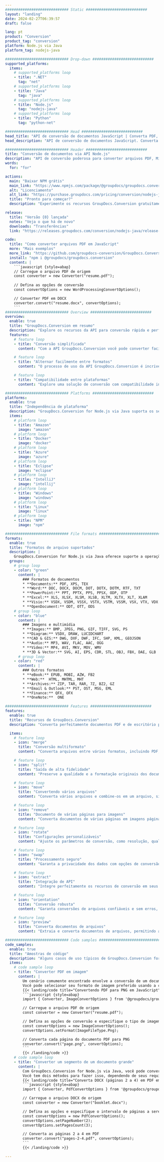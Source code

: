 ```yaml
---
############################# Static ############################
layout: "landing"
date: 2024-02-27T06:39:57
draft: false

lang: pt
product: "Conversion"
product_tag: "conversion"
platform: Node.js via Java
platform_tag: nodejs-java

############################# Drop-down ############################
supported_platforms:
  items:
    # supported_platforms loop
    - title: ".NET"
      tag: "net"
    # supported_platforms loop
    - title: "Java"
      tag: "java"
    # supported_platforms loop
    - title: "Node.js"
      tag: "nodejs-java" 
    # supported_platforms loop
    - title: "Python"
      tag: "python-net" 

############################# Head ############################
head_title: "API de conversão de documentos JavaScript | Converta PDF, Word, Excel, PPTX, HTML e imagens"
head_description: "API de conversão de documentos JavaScript. Converta PDF, Word, DOC, DOCX, Excel, planilhas, PPT, PPTX, HTML, PSD, MPT, MPP, Email, MSG, EMLX, AutoCAD e formatos de arquivo de imagem."

############################# Header ############################
title: "Conversão de documentos via API Node.js"
description: "API de conversão poderosa para converter arquivos PDF, Microsoft Office, HTML, e-books e imagens"
words:
  for: "for"

actions:
  main: "Baixar NPM grátis"
  main_link: "https://www.npmjs.com/package/@groupdocs/groupdocs.conversion"
  alt: "Licenciamento"
  alt_link: "https://purchase.groupdocs.com/pricing/conversion/nodejs-java"
  title: "Pronto para começar?"
  description: "Experimente os recursos GroupDocs.Conversion gratuitamente ou solicite uma licença"

release:
  title: "Versão {0} lançada"
  notes: "Veja o que há de novo"
  downloads: "Transferências"
  link: "https://releases.groupdocs.com/conversion/nodejs-java/release-notes/latest/"

code:
  title: "Como converter arquivos PDF em JavaScript"
  more: "Mais exemplos"
  more_link: "https://github.com/groupdocs-conversion/GroupDocs.Conversion-for-Node.js-via-Java"
  install: "npm i @groupdocs/groupdocs.conversion"
  content: |
    ```javascript {style=abap}       
    // Carregue o arquivo PDF de origem
    const converter = new Converter("resume.pdf");
    
    // Defina as opções de conversão
    const convertOptions = new WordProcessingConvertOptions();

    // Converter PDF em DOCX
    converter.convert("resume.docx", convertOptions);
    ```
############################# Overview ############################
overview:
  enable: true
  title: "GroupDocs.Conversion em resumo"
  description: "Explore os recursos da API para conversão rápida e perfeita de arquivos PDF, Microsoft Office, HTML, e-books e arquivos de imagem em aplicativos JavaScript"
  features:
    # feature loop
    - title: "Conversão simplificada"
      content: "Com a API GroupDocs.Conversion você pode converter facilmente documentos de diversos formatos em PDF, Microsoft Office, HTML, e-book e arquivos de imagem. A API oferece opções flexíveis e robustas, garantindo a integridade do conteúdo e da estrutura do documento durante todo o processo de conversão."

    # feature loop
    - title: "Alternar facilmente entre formatos"
      content: "O processo de uso da API GroupDocs.Conversion é incrivelmente simples, exigindo apenas um método e um conjunto de opções para alternar facilmente entre diferentes formatos."

    # feature loop
    - title: "Compatibilidade entre plataformas"
      content: "Explore uma solução de conversão com compatibilidade inerente entre plataformas, atendendo a uma base de usuários mais ampla e garantindo desempenho ideal em vários ambientes para todos os seus requisitos de conversão de documentos."

############################# Platforms ############################
platforms:
  enable: true
  title: "Independência de plataforma"
  description: "GroupDocs.Conversion for Node.js via Java suporta os seguintes sistemas operacionais, estruturas e gerenciadores de pacotes"
  items:
    # platform loop
    - title: "Amazon"
      image: "amazon"
    # platform loop
    - title: "Docker"
      image: "docker"
    # platform loop
    - title: "Azure"
      image: "azure"
    # platform loop
    - title: "Eclipse"
      image: "eclipse"
    # platform loop
    - title: "IntelliJ"
      image: "intellij"
    # platform loop
    - title: "Windows"
      image: "windows"
    # platform loop
    - title: "Linux"
      image: "linux"
    # platform loop
    - title: "NPM"
      image: "npm"

############################# File formats ############################
formats:
  enable: true
  title: "Formatos de arquivo suportados"
  description: |
    GroupDocs.Conversion for Node.js via Java oferece suporte a operações com os seguintes [formatos de arquivo](https://docs.groupdocs.com/conversion/nodejs-java/supported-file-formats/).
  groups:
    # group loop
    - color: "green"
      content: |
        ### Formatos de documentos
        * **Documents:** PDF, XPS, TEX
        * **Word:** DOC, DOCX, DOCM, DOT, DOTX, DOTM, RTF, TXT
        * **PowerPoint:** PPT, PPTX, PPS, PPSX, ODP, OTP
        * **Excel:** XLS, XLSX, XLSM, XLSB, XLTM, XLTX, XLT, XLAM
        * **Visio:** VSDX, VSDM, VSSX, VSTX, VSTM, VSSM, VSX, VTX, VDX
        * **OpenDocument:** ODT, OTT, ODS
    # group loop
    - color: "blue"
      content: |
        ### Imagens e multimídia
        * **Images:** BMP, JPEG, PNG, GIF, TIFF, SVG, PS
        * **Diagram:** VSDX, DRAW, LUCIDCHART
        * **CAD & GIS:** DWG, DXF, DWF, IFC, SHP, KML, GEOJSON
        * **Audio:** MP3, WAV, FLAC, AAC, OGG
        * **Video:** MP4, AVI, MKV, MOV, WMV
        * **3D & Vector:** SVG, AI, EPS, CDR, STL, OBJ, FBX, DAE, GLB    
      # group loop
    - color: "red"
      content: |
        ### Outros formatos        
        * **eBook:** EPUB, MOBI, AZW, FB2
        * **Web:**  HTML, MHTML, MHT
        * **Archives:** ZIP, TAR, RAR, 7Z, BZ2, GZ
        * **Email & Outlook:** PST, OST, MSG, EML
        * **Finance:** QFX, OFX
        * **OneNote:**  ONE

############################# Features ############################
features:
  enable: true
  title: "Recursos de GroupDocs.Conversion"
  description: "Converta perfeitamente documentos PDF e de escritório para HTML, JPG, PNG, BMP, TIFF, SVG e muitos outros formatos. A API GroupDocs.Conversion for JavaScript foi projetada para ser fácil de usar e integrar ao seu projeto. Suporta todos os formatos de documentos populares com a capacidade de personalizar o processo de conversão."

  items:
    # feature loop
    - icon: "merge"
      title: "Conversão multiformato"
      content: "Converta arquivos entre vários formatos, incluindo PDF, DOCX, XLSX, PPTX e muito mais, com facilidade."

    # feature loop
    - icon: "split"
      title: "Saída de alta fidelidade"
      content: "Preserve a qualidade e a formatação originais dos documentos durante o processo de conversão."

    # feature loop
    - icon: "move"
      title: "Convertendo vários arquivos"
      content: "Converta vários arquivos e combine-os em um arquivo, simplificando a organização do conteúdo convertido."

    # feature loop
    - icon: "remove"
      title: "Documento de várias páginas para imagens"
      content: "Converta documentos de várias páginas em imagens página por página, permitindo controle preciso sobre o processo de transformação e facilitando a extração e análise de documentos baseados em imagens."

    # feature loop
    - icon: "rotate"
      title: "Configurações personalizáveis"
      content: "Ajuste os parâmetros de conversão, como resolução, qualidade e layout, para atender a requisitos específicos."

    # feature loop
    - icon: "swap"
      title: "Processamento seguro"
      content: "Garanta a privacidade dos dados com opções de conversão de arquivos protegidas por senha."

    # feature loop
    - icon: "extract"
      title: "Integração de API"
      content: "Integre perfeitamente os recursos de conversão em seus aplicativos JavaScript, tornando-os uma parte integrada de seu fluxo de trabalho."

    # feature loop
    - icon: "orientation"
      title: "Conversão robusta"
      content: "Garanta conversões de arquivos confiáveis ​​e sem erros, garantindo a precisão e integridade dos seus documentos transformados."

    # feature loop
    - icon: "preview"
      title: "Converta documentos de arquivos"
      content: "Extraia e converta documentos de arquivos, permitindo a transformação do conteúdo armazenado em arquivos compactados."

############################# Code samples ############################
code_samples:
  enable: true
  title: "Amostras de código"
  description: "Alguns casos de uso típicos de GroupDocs.Conversion for Node.js por meio de operações Java"
  items:
    # code sample loop
    - title: "Converter PDF em imagem"
      content: |
        Um cenário comumente encontrado envolve a conversão de um documento PDF inteiro ou de páginas específicas em uma coleção de imagens. GroupDocs.Conversion for Node.js via Java oferece a capacidade de converter PDFs em vários formatos de imagem, como TIFF, JPG, PNG, GIF, BMP e muito mais.  
        Você pode selecionar seu formato de imagem preferido usando a classe ImageFileType.
        {{< landing/code title="Convertendo PDF para PNG em JavaScript">}}
        ```javascript {style=abap}
        import { Converter, ImageConvertOptions } from '@groupdocs/groupdocs.conversion'; 

        // Carregue o arquivo PDF de origem
        const converter = new Converter("resume.pdf");

        // Defina as opções de conversão e especifique o tipo de imagem de saída
        const convertOptions = new ImageConvertOptions();
        convertOptions.setFormat(ImageFileType.Png);

        // Converta cada página do documento PDF para PNG
        converter.convert("page.png", convertOptions);
        ```
        {{< /landing/code >}}
    # code sample loop
    - title: "Converter um segmento de um documento grande"
      content: |
        Com GroupDocs.Conversion for Node.js via Java, você pode converter facilmente páginas específicas de um documento extenso.  
        Você tem dois métodos para fazer isso, dependendo de seus requisitos. Você pode converter um intervalo de páginas ou converter páginas específicas.
        {{< landing/code title="Converta DOCX (páginas 2 a 4) em PDF em JavaScript">}}
        ```javascript {style=abap}   
        import { Converter, PdfConvertOptions } from '@groupdocs/groupdocs.conversion'

        // Carregue o arquivo DOCX de origem
        const converter = new Converter("booklet.docx");

        // Defina as opções e especifique o intervalo de páginas a serem convertidas
        const convertOptions = new PdfConvertOptions();
        convertOptions.setPageNumber(2);
        convertOptions.setPagesCount(3);

        // Converta as páginas 2 a 4 em PDF
        converter.convert("pages-2-4.pdf", convertOptions);
        ```
        {{< /landing/code >}}

---
```

